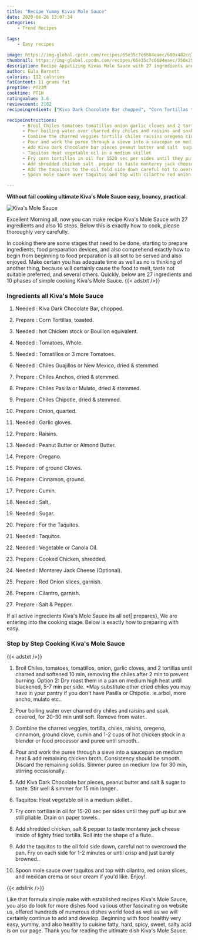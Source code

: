 ```yaml
---
title: "Recipe Yummy Kivas Mole Sauce"
date: 2020-06-26 13:07:34
categories:
    - Trend Recipes
    
tags:
    - Easy recipes

image: https://img-global.cpcdn.com/recipes/65e35c7c6684eaec/680x482cq70/kivas-mole-sauce-recipe-main-photo.jpg
thumbnail: https://img-global.cpcdn.com/recipes/65e35c7c6684eaec/350x250cq70/kivas-mole-sauce-recipe-main-photo.jpg
description: Recipe Appetizing Kivas Mole Sauce with 27 ingredients and 10 stages of easy cooking.
author: Eula Barnett
calories: 112 calories
fatContent: 11 grams fat
preptime: PT22M
cooktime: PT1H
ratingvalue: 3.6
reviewcount: 2102
recipeingredient: ["Kiva Dark Chocolate Bar chopped", "Corn Tortillas toasted", "hot Chicken stock or Bouillon equivalent", "Tomatoes Whole", "Tomatillos or 3 more Tomatoes", "Chiles Guajillos or New Mexico dried  stemmed", "Chiles Anchos dried  stemmed", "Chiles Pasilla or Mulato dried  stemmed", "Chiles Chipotle dried  stemmed", "Onion quarted", "Garlic gloves", "Raisins", "Peanut Butter or Almond Butter", "Oregano", "of ground Cloves", "Cinnamon ground", "Cumin", "Salt", "Sugar", "For the Taquitos", "Taquitos", "Vegetable or Canola Oil", "Cooked Chicken shredded", "Monterey Jack Cheese Optional", "Red Onion slices garnish", "Cilantro garnish", "Salt  Pepper"]

recipeinstructions: 
      - Broil Chiles tomatoes tomatillos onion garlic cloves and 2 tortillas until charred and softened 10 min removing the chiles after 2 min to prevent burning Option 2 Dry roast them in a pan on medium high heat until blackened 57 min per side May substitute other dried chiles you may have in ypur pantry if you dont have Pasilla or Chipotle iearbol more ancho mulato etc 
      - Pour boiling water over charred dry chiles and raisins and soak covered for 2030 min until soft Remove from water 
      - Combine the charred veggies tortilla chiles raisins oregeno cinnamon ground clove cumin and 12 cups of hot chicken stock in a blender or food processor and puree until smooth 
      - Pour and work the puree through a sieve into a saucepan on medium heat  add remaining chicken broth Consistency should be smooth Discard the remaining solids Simmer puree on medium low for 30 min stirring occasionally 
      - Add Kiva Dark Chocolate bar pieces peanut butter and salt  sugar to taste Stir well  simmer for 15 min longer 
      - Taquitos Heat vegetable oil in a medium skillet 
      - Fry corn tortillas in oil for 1520 sec per sides until they puff up but are still pliable Drain on paper towels 
      - Add shredded chicken salt  pepper to taste monterey jack cheese inside of lighty fried tortilla Roll into the shape of a flute 
      - Add the taquitos to the oil fold side down careful not to overcrowd the pan Fry on each side for 12 minutes or until crisp and just barely browned 
      - Spoon mole sauce over taquitos and top with cilantro red onion slices and mexican crema or sour cream if youd like Enjoy

---
```




**Without fail cooking ultimate Kiva&#39;s Mole Sauce easy, bouncy, practical**. 


![Kiva&#39;s Mole Sauce](https://img-global.cpcdn.com/recipes/65e35c7c6684eaec/680x482cq70/kivas-mole-sauce-recipe-main-photo.jpg "Kiva&#39;s Mole Sauce")




Excellent Morning all, now you can make recipe Kiva&#39;s Mole Sauce with 27 ingredients and also 10 steps. Below this is exactly how to cook, please thoroughly very carefully.

In cooking there are some stages that need to be done, starting to prepare ingredients, food preparation devices, and also comprehend exactly how to begin from beginning to food preparation is all set to be served and also enjoyed. Make certain you has adequate time as well as no is thinking of another thing, because will certainly cause the food to melt, taste not suitable preferred, and several others. Quickly, below are 27 ingredients and 10 phases of simple cooking Kiva&#39;s Mole Sauce.
{{< adstxt />}}

### Ingredients all Kiva&#39;s Mole Sauce


1. Needed  : Kiva Dark Chocolate Bar, chopped.

1. Prepare  : Corn Tortillas, toasted.

1. Needed  : hot Chicken stock or Bouillon equivalent.

1. Needed  : Tomatoes, Whole.

1. Needed  : Tomatillos or 3 more Tomatoes.

1. Needed  : Chiles Guajillos or New Mexico, dried &amp; stemmed.

1. Prepare  : Chiles Anchos, dried &amp; stemmed.

1. Prepare  : Chiles Pasilla or Mulato, dried &amp; stemmed.

1. Prepare  : Chiles Chipotle, dried &amp; stemmed.

1. Prepare  : Onion, quarted.

1. Needed  : Garlic gloves.

1. Prepare  : Raisins.

1. Needed  : Peanut Butter or Almond Butter.

1. Prepare  : Oregano.

1. Prepare  : of ground Cloves.

1. Prepare  : Cinnamon, ground.

1. Prepare  : Cumin.

1. Needed  : Salt,.

1. Needed  : Sugar.

1. Prepare  : For the Taquitos.

1. Needed  : Taquitos.

1. Needed  : Vegetable or Canola Oil.

1. Prepare  : Cooked Chicken, shredded.

1. Needed  : Monterey Jack Cheese (Optional).

1. Prepare  : Red Onion slices, garnish.

1. Prepare  : Cilantro, garnish.

1. Prepare  : Salt &amp; Pepper.



If all active ingredients Kiva&#39;s Mole Sauce its all set| prepares}, We are entering into the cooking stage. Below is exactly how to preparing with easy.

### Step by Step Cooking Kiva&#39;s Mole Sauce

{{< adstxt />}}


1. Broil Chiles, tomatoes, tomatillos, onion, garlic cloves, and 2 tortillas until charred and softened 10 min, removing the chiles after 2 min to prevent burning. Option 2: Dry roast them in a pan on medium high heat until blackened, 5-7 min per side. *May substitute other dried chiles you may have in ypur pantry if you don&#39;t have Pasilla or Chipotle. ie.arbol, more ancho, mulato etc..



1. Pour boiling water over charred dry chiles and raisins and soak, covered, for 20-30 min until soft. Remove from water..



1. Combine the charred veggies, tortilla, chiles, raisins, oregeno, cinnamon, ground clove, cumin and 1-2 cups of hot chicken stock in a blender or food processor and puree until smooth..



1. Pour and work the puree through a sieve into a saucepan on medium heat &amp; add remaining chicken broth. Consistency should be smooth. Discard the remaining solids. Simmer puree on medium low for 30 min, stirring occasionally..



1. Add Kiva Dark Chocolate bar pieces, peanut butter and salt &amp; sugar to taste. Stir well &amp; simmer for 15 min longer..



1. Taquitos: Heat vegetable oil in a medium skillet..



1. Fry corn tortillas in oil for 15-20 sec per sides until they puff up but are still pliable. Drain on paper towels..



1. Add shredded chicken, salt &amp; pepper to taste monterey jack cheese inside of lighty fried tortilla. Roll into the shape of a flute..



1. Add the taquitos to the oil fold side down, careful not to overcrowd the pan. Fry on each side for 1-2 minutes or until crisp and just barely browned..



1. Spoon mole sauce over taquitos and top with cilantro, red onion slices, and mexican crema or sour cream if you&#39;d like. Enjoy!.





{{< adslink />}}

Like that formula simple make with established recipes Kiva&#39;s Mole Sauce, you also do look for more dishes food various other fascinating on website us, offered hundreds of numerous dishes world food as well as we will certainly continue to add and develop. Beginning with food healthy very easy, yummy, and also healthy to cuisine fatty, hard, spicy, sweet, salty acid is on our page. Thank you for reading the ultimate dish Kiva&#39;s Mole Sauce.
